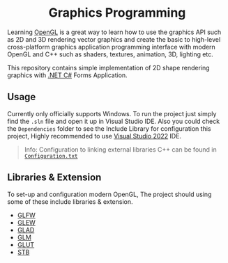 <h1 align="center">Graphics Programming</h1>

Learning [OpenGL](https://www.opengl.org//) is a great way to learn how to use the graphics API such as 2D and 3D rendering vector graphics and create the basic to high-level cross-platform graphics application programming interface with modern OpenGL and C++ such as shaders, textures, animation, 3D, lighting etc.

This repository contains simple implementation of 2D shape rendering graphics with [.NET C#](https://dotnet.microsoft.com/) Forms Application.

## Usage

Currently only officially supports Windows. To run the project just simply find the `.sln` file and open it up in Visual Studio IDE. Also you could check the `Dependencies` folder to see the Include Library for configuration this project, Highly recommended to use [Visual Studio 2022](https://visualstudio.microsoft.com/downloads/) IDE.

> Info: Configuration to linking external libraries C++ can be found in [`Configuration.txt`](https://github.com/BillyFrcs/GraphicsProgramming/blob/master/Configuration.txt)

## Libraries & Extension

To set-up and configuration modern OpenGL, The project should using some of these include libraries & extension.

- [GLFW](https://www.glfw.org/)
- [GLEW](http://glew.sourceforge.net/)
- [GLAD](https://glad.dav1d.de/)
- [GLM](https://glm.g-truc.net/0.9.9/)
- [GLUT](http://freeglut.sourceforge.net/)
- [STB](https://github.com/nothings/stb)
